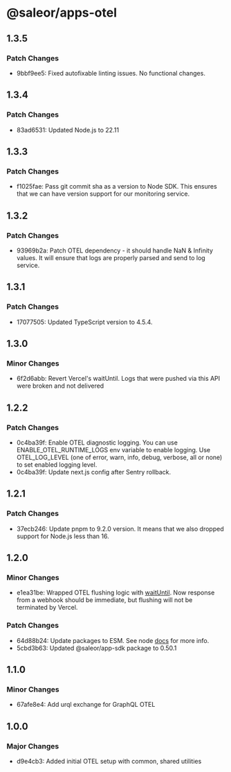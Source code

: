 # @saleor/apps-otel

## 1.3.5

### Patch Changes

- 9bbf9ee5: Fixed autofixable linting issues. No functional changes.

## 1.3.4

### Patch Changes

- 83ad6531: Updated Node.js to 22.11

## 1.3.3

### Patch Changes

- f1025fae: Pass git commit sha as a version to Node SDK. This ensures that we can have version support for our monitoring service.

## 1.3.2

### Patch Changes

- 93969b2a: Patch OTEL dependency - it should handle NaN & Infinity values. It will ensure that logs are properly parsed and send to log service.

## 1.3.1

### Patch Changes

- 17077505: Updated TypeScript version to 4.5.4.

## 1.3.0

### Minor Changes

- 6f2d6abb: Revert Vercel's waitUntil. Logs that were pushed via this API were broken and not delivered

## 1.2.2

### Patch Changes

- 0c4ba39f: Enable OTEL diagnostic logging. You can use ENABLE_OTEL_RUNTIME_LOGS env variable to enable logging. Use OTEL_LOG_LEVEL (one of error, warn, info, debug, verbose, all or none) to set enabled logging level.
- 0c4ba39f: Update next.js config after Sentry rollback.

## 1.2.1

### Patch Changes

- 37ecb246: Update pnpm to 9.2.0 version. It means that we also dropped support for Node.js less than 16.

## 1.2.0

### Minor Changes

- e1ea31be: Wrapped OTEL flushing logic with [waitUntil](https://vercel.com/docs/functions/functions-api-reference#waituntil).
  Now response from a webhook should be immediate, but flushing will not be terminated by Vercel.

### Patch Changes

- 64d88b24: Update packages to ESM. See node [docs](https://nodejs.org/api/esm.html) for more info.
- 5cbd3b63: Updated @saleor/app-sdk package to 0.50.1

## 1.1.0

### Minor Changes

- 67afe8e4: Add urql exchange for GraphQL OTEL

## 1.0.0

### Major Changes

- d9e4cb3: Added initial OTEL setup with common, shared utilities
